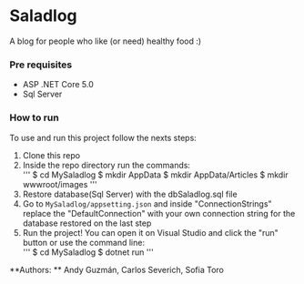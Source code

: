 # Saladlog

A blog for people who like (or need) healthy food :)  
  
### Pre requisites
* ASP .NET Core 5.0
* Sql Server  
  
### How to run
To use and run this project follow the nexts steps:
1. Clone this repo
2. Inside the repo directory run the commands:  
	'''
	$ cd MySaladlog
	$ mkdir AppData
	$ mkdir AppData/Articles
	$ mkdir wwwroot/images
	'''  
3. Restore database(Sql Server) with the dbSaladlog.sql file
4. Go to `MySaladlog/appsetting.json` and inside "ConnectionStrings" replace the "DefaultConnection" with your
own connection string for the database restored on the last step
4. Run the project! You can open it on Visual Studio and click the "run" button or use the command line:  
	'''
	$ cd MySaladlog
	$ dotnet run
	'''  
  
  
**Authors: ** Andy Guzmán, Carlos Severich, Sofia Toro